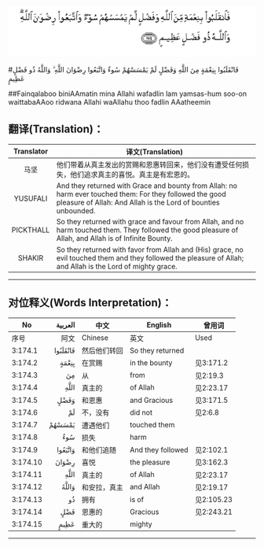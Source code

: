 ![003:174](images/003_174.gif)

#فَانْقَلَبُوا بِنِعْمَةٍ مِنَ اللَّهِ وَفَضْلٍ لَمْ يَمْسَسْهُمْ سُوءٌ وَاتَّبَعُوا رِضْوَانَ اللَّهِ ۗ وَاللَّهُ ذُو فَضْلٍ عَظِيمٍ 

##Fainqalaboo biniAAmatin mina Allahi wafadlin lam yamsas-hum soo-on waittabaAAoo ridwana Allahi waAllahu thoo fadlin AAatheemin 

## 翻译(Translation)：

| Translator | 译文(Translation)                                            |
| :--------: | ------------------------------------------------------------ |
|    马坚    | 他们带着从真主发出的赏赐和恩惠转回来，他们没有遭受任何损失，他们追求真主的喜悦。真主是有宏恩的。 |
|  YUSUFALI  | And they returned with Grace and bounty from Allah: no harm ever touched them: For they followed the good pleasure of Allah: And Allah is the Lord of bounties unbounded. |
| PICKTHALL  | So they returned with grace and favour from Allah, and no harm touched them. They followed the good pleasure of Allah, and Allah is of Infinite Bounty. |
|   SHAKIR   | So they returned with favor from Allah and (His) grace, no evil touched them and they followed the pleasure of Allah; and Allah is the Lord of mighty grace. |

---

## 对位释义(Words Interpretation)：

| No   | العربية | 中文    | English | 曾用词 |
| ---- | ------: | ------- | ------- | ------ |
| 序号 |    阿文 | Chinese | 英文    | Used   |
| 3:174.1  | فَانْقَلَبُوا | 然后他们转回 | So they returned  |            |
| 3:174.2  | بِنِعْمَةٍ    | 在赏赐       | in the bounty     | 见3:171.2  |
| 3:174.3  | مِنَ       | 从           | from              | 见2:19.3 |
| 3:174.4  | اللَّهِ     | 真主的       | of Allah          | 见2:23.17  |
| 3:174.5  | وَفَضْلٍ     | 和恩惠       | and Gracious      | 见3:171.5  |
| 3:174.6  | لَمْ       | 不，没有     | did not           | 见2:6.8    |
| 3:174.7  | يَمْسَسْهُمْ   | 遭遇他们     | touched them      |            |
| 3:174.8  | سُوءٌ      | 损失         | harm              |            |
| 3:174.9  | وَاتَّبَعُوا  | 和他们追随   | And they followed | 见2:102.1  |
| 3:174.10 | رِضْوَانَ    | 喜悦         | the pleasure      | 见3:162.3  |
| 3:174.11 | اللَّهِ     | 真主的       | of Allah          | 见2:23.17  |
| 3:174.12 | وَاللَّهُ    | 和安拉，真主 | and Allah         | 见2:19.17  |
| 3:174.13 | ذُو       | 拥有         | is of             | 见2:105.23 |
| 3:174.14 | فَضْلٍ      | 恩惠的       | Gracious          | 见2:243.21 |
| 3:174.15 | عَظِيمٍ     | 重大的       | mighty            |            |

---
